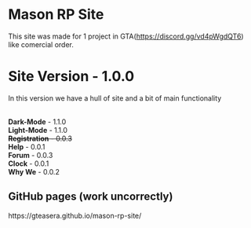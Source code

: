 # Mason RP Site
This site was made for 1 project in GTA(https://discord.gg/vd4pWgdQT6) like comercial order.
<h1><b>Site Version</b> - 1.0.0</h1>
<p> In this version we have a hull of site and a bit of main functionality
  
<br><b>Dark-Mode</b> - 1.1.0 <br>
<b>Light-Mode</b> - 1.1.0 <br>
<s><b>Registration</b> - 0.0.3</s> <br>
<b>Help</b> - 0.0.1 <br>
<b>Forum</b> - 0.0.3 <br>
<b>Clock</b> - 0.0.1 <br>
<b>Why We</b> - 0.0.2 <br>

<h2>GitHub pages (work uncorrectly)</h2>
https://gteasera.github.io/mason-rp-site/
